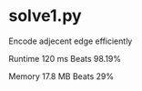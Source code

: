 # solve1.py

Encode adjecent edge efficiently

Runtime 120 ms Beats 98.19%

Memory 17.8 MB Beats 29%
